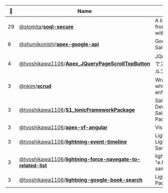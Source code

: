 |:star2: | Name | Description | 🌍|
|---|---|---|---|
|29|[@stomita](https://github.com/stomita)/[**soql-secure**](https://github.com/stomita/soql-secure)|A library to build/execute SOQL from JSON definition in Apex with secure FLS check||
|6|[@shunjikonishi](https://github.com/shunjikonishi)/[**apex-google-api**](https://github.com/shunjikonishi/apex-google-api)|Google API V3 wrapper for Salesforce||
|4|[@tyoshikawa1106](https://github.com/tyoshikawa1106)/[**Apex_JQueryPageScrollTopButton**](https://github.com/tyoshikawa1106/Apex_JQueryPageScrollTopButton)|JQueryを使ったページトップまでスクロールするボタンのサンプルコードです。||
|3|[@nkjm](https://github.com/nkjm)/[**scrud**](https://github.com/nkjm/scrud)|Wrapper CRUD method library which follows CRUD/FLS enforcement.||
|3|[@tyoshikawa1106](https://github.com/tyoshikawa1106)/[**S1_IonicFrameworkPackage**](https://github.com/tyoshikawa1106/S1_IonicFrameworkPackage)|Salesforce1 DevelopersCommunity MAX - Salesforce1 Ionic Framework Package||
|3|[@tyoshikawa1106](https://github.com/tyoshikawa1106)/[**apex-vf-angular**](https://github.com/tyoshikawa1106/apex-vf-angular)|Visualforce × AngularJS||
|3|[@tyoshikawa1106](https://github.com/tyoshikawa1106)/[**lightning-event-timeline**](https://github.com/tyoshikawa1106/lightning-event-timeline)|Lightning Component × Lightning Design System Sample Application|[:arrow_upper_right:](https://www.youtube.com/watch?v=Xx15aGKF2Ok)|
|3|[@tyoshikawa1106](https://github.com/tyoshikawa1106)/[**lightning-force-navegate-to-related-list**](https://github.com/tyoshikawa1106/lightning-force-navegate-to-related-list)|lightning "e.force:navegateToRelatedList" sample code||
|3|[@tyoshikawa1106](https://github.com/tyoshikawa1106)/[**lightning-google-book-search**](https://github.com/tyoshikawa1106/lightning-google-book-search)|Lightning Component Sample Pack||

